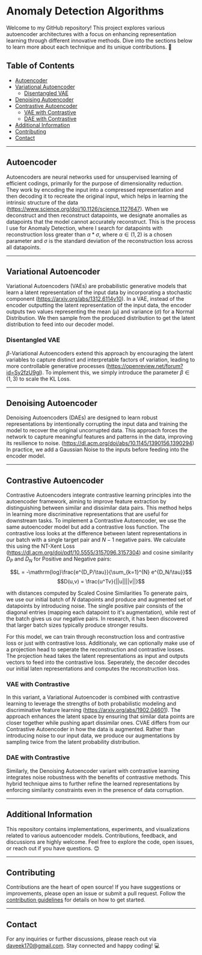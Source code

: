 # Anomaly Detection Algorithms
Welcome to my GitHub repository! This project explores various autoencoder architectures with a focus on enhancing representation learning through different innovative methods. Dive into the sections below to learn more about each technique and its unique contributions. 🚀

## Table of Contents
- [Autoencoder](#autoencoder)
- [Variational Autoencoder](#variational-autoencoder)
  - [Disentangled VAE](#disentangled-vae)
- [Denoising Autoencoder](#denoising-autoencoder)
- [Contrastive Autoencoder](#contrastive-autoencoder)
  - [VAE with Contrastive](#vae-with-contrastive)
  - [DAE with Contrastive](#dae-with-contrastive)
- [Additional Information](#additional-information)
- [Contributing](#contributing)
- [Contact](#contact)

---

## Autoencoder
Autoencoders are neural networks used for unsupervised learning of efficient codings, primarily for the purpose of dimensionality reduction. They work by encoding the input into a compressed representation and then decoding it to recreate the original input, which helps in learning the intrinsic structure of the data (https://www.science.org/doi/10.1126/science.1127647). When we deconstruct and then reconstruct datapoints, we designate anomalies as datapoints that the model cannot accurately reconstruct. This is the process I use for Anomaly Detection, where I search for datapoints with reconstruction loss greater than $\alpha * \sigma$, where $\alpha \in (1,2)$ is a chosen parameter and $\sigma$ is the standard deviation of the reconstruction loss across all datapoints.

---

## Variational Autoencoder
Variational Autoencoders (VAEs) are probabilistic generative models that learn a latent representation of the input data by incorporating a stochastic component (https://arxiv.org/abs/1312.6114v10). In a VAE, instead of the encoder outputting the latent representation of the input data, the encoder outputs two values representing the mean ($\mu$) and variance ($\sigma$) for a Normal Distribution. We then sample from the produced distribution to get the latent distribution to feed into our decoder model.

### Disentangled VAE
$\beta$-Variational Autoencoders extend this approach by encouraging the latent variables to capture distinct and interpretable factors of variation, leading to more controllable generative processes (https://openreview.net/forum?id=Sy2fzU9gl). To implement this, we simply introduce the parameter $\beta \in (1,3)$ to scale the KL Loss.

---

## Denoising Autoencoder
Denoising Autoencoders (DAEs) are designed to learn robust representations by intentionally corrupting the input data and training the model to recover the original uncorrupted data. This approach forces the network to capture meaningful features and patterns in the data, improving its resilience to noise. (https://dl.acm.org/doi/abs/10.1145/1390156.1390294) In practice, we add a Gaussian Noise to the inputs before feeding into the encoder model.

---

## Contrastive Autoencoder
Contrastive Autoencoders integrate contrastive learning principles into the autoencoder framework, aiming to improve feature extraction by distinguishing between similar and dissimilar data pairs. This method helps in learning more discriminative representations that are useful for downstream tasks. To implement a Contrastive Autoencoder, we use the same autoencoder model but add a contrastive loss function. The contrastive loss looks at the difference between latent representations in our batch with a single target pair and $N-1$ negative pairs. We calculate this using the NT-Xent Loss (https://dl.acm.org/doi/pdf/10.5555/3157096.3157304) and cosine similarity $D_P$ and $D_N$ for Positive and Negative pairs:

$$L = -\mathrm{log}\frac{e^{D_P/\tau}}{\sum_{k=1}^{N} e^{D_N/\tau}}$$
$$D(u,v) = \frac{u^Tv}{||u||||v||}$$

with distances computed by Scaled Cosine Similarities To generate pairs, we use our initial batch of $N$ datapoints and produce and augmented set of datapoints by introducing noise. The single positive pair consists of the diagonal entries (mapping each datapoint to it's augmentation), while rest of the batch gives us our negative pairs. In research, it has been discovered that larger batch sizes typically produce stronger results. 

For this model, we can train through reconstruction loss and contrastive loss or just with contrastive loss. Additionaly, we can optionally make use of a projection head to seperate the reconstruction and contrastive losses. The projection head takes the latent representations as input and outputs vectors to feed into the contrastive loss. Seperately, the decoder decodes our initial laten representations and computes the reconstruction loss.

### VAE with Contrastive
In this variant, a Variational Autoencoder is combined with contrastive learning to leverage the strengths of both probabilistic modeling and discriminative feature learning (https://arxiv.org/abs/1902.04601). The approach enhances the latent space by ensuring that similar data points are closer together while pushing apart dissimilar ones. CVAE differs from our Contrastive Autoencoder in how the data is augmented. Rather than introducing noise to our input data, we produce our augmentations by sampling twice from the latent probability distribution. 

### DAE with Contrastive
Similarly, the Denoising Autoencoder variant with contrastive learning integrates noise robustness with the benefits of contrastive methods. This hybrid technique aims to further refine the learned representations by enforcing similarity constraints even in the presence of data corruption.

---

## Additional Information
This repository contains implementations, experiments, and visualizations related to various autoencoder models. Contributions, feedback, and discussions are highly welcome. Feel free to explore the code, open issues, or reach out if you have questions. 😊

---

## Contributing
Contributions are the heart of open source! If you have suggestions or improvements, please open an issue or submit a pull request. Follow the [contribution guidelines](CONTRIBUTING.md) for details on how to get started.

---

## Contact
For any inquiries or further discussions, please reach out via [daveek170@gmail.com](mailto:daveek170@gmail.com). Stay connected and happy coding! 💻
